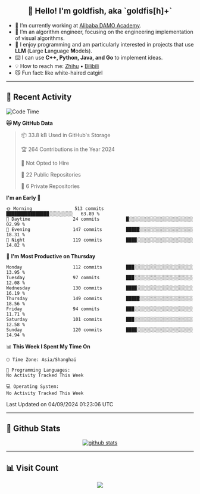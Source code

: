 
<h2 align="center">👋 Hello! I'm goldfish, aka `goldfis[h]+`</h2>

- 📍 I’m currently working at [Alibaba DAMO Academy](https://damo.alibaba.com/).  
- 🌱 I’m an algorithm engineer, focusing on the engineering implementation of visual algorithms.  
- 💬 I enjoy programming and am particularly interested in projects that use **LLM** (**L**arge **L**anguage **M**odels).   
- ⌨️ I can use **C++, Python, Java, and Go** to implement ideas.  
- 💡 How to reach me: [Zhihu](https://www.zhihu.com/people/goldfishh) • [Bilibili](https://space.bilibili.com/11349246)  
- 😼 Fun fact: like white-haired catgirl  

-------

## 🔧 Recent Activity

<!--START_SECTION:waka-->
![Code Time](http://img.shields.io/badge/Code%20Time-87%20hrs%2010%20mins-blue)

**🐱 My GitHub Data** 

> 📦 33.8 kB Used in GitHub's Storage 
 > 
> 🏆 264 Contributions in the Year 2024
 > 
> 🚫 Not Opted to Hire
 > 
> 📜 22 Public Repositories 
 > 
> 🔑 6 Private Repositories 
 > 
**I'm an Early 🐤** 

```text
🌞 Morning                513 commits         ████████████████░░░░░░░░░   63.89 % 
🌆 Daytime                24 commits          █░░░░░░░░░░░░░░░░░░░░░░░░   02.99 % 
🌃 Evening                147 commits         █████░░░░░░░░░░░░░░░░░░░░   18.31 % 
🌙 Night                  119 commits         ████░░░░░░░░░░░░░░░░░░░░░   14.82 % 
```
📅 **I'm Most Productive on Thursday** 

```text
Monday                   112 commits         ███░░░░░░░░░░░░░░░░░░░░░░   13.95 % 
Tuesday                  97 commits          ███░░░░░░░░░░░░░░░░░░░░░░   12.08 % 
Wednesday                130 commits         ████░░░░░░░░░░░░░░░░░░░░░   16.19 % 
Thursday                 149 commits         █████░░░░░░░░░░░░░░░░░░░░   18.56 % 
Friday                   94 commits          ███░░░░░░░░░░░░░░░░░░░░░░   11.71 % 
Saturday                 101 commits         ███░░░░░░░░░░░░░░░░░░░░░░   12.58 % 
Sunday                   120 commits         ████░░░░░░░░░░░░░░░░░░░░░   14.94 % 
```


📊 **This Week I Spent My Time On** 

```text
🕑︎ Time Zone: Asia/Shanghai

💬 Programming Languages: 
No Activity Tracked This Week

💻 Operating System: 
No Activity Tracked This Week
```


 Last Updated on 04/09/2024 01:23:06 UTC
<!--END_SECTION:waka-->

-------

## 📆 Github Stats

<p align="center">
    <a href="https://github.com/anuraghazra/github-readme-stats">
      <img src="https://github-readme-stats.vercel.app/api?username=goldfishh&show_icons=true&theme=dracula" alt="github stats" />
    </a>
</p>

-------

## 📊 Visit Count

<p align="center">
  <a href="https://count.getloli.com/"><img src="https://count.getloli.com/get/@:goldfishh?theme=rule34"></a>
</p>
